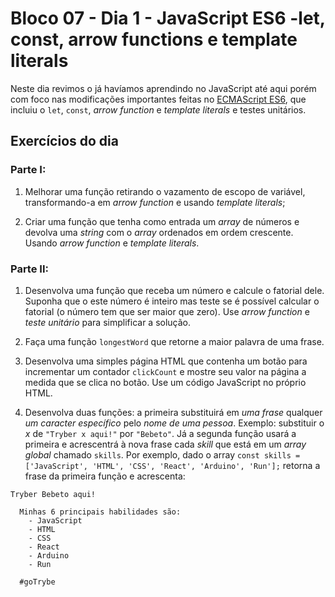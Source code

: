 # Bloco 07 - Dia 1 - JavaScript ES6 -let, const, arrow functions e template literals

Neste dia revimos o já havíamos aprendindo no JavaScript até aqui porém com foco nas modificações importantes feitas no [ECMAScript ES6](https://www.w3schools.com/js/js_es6.asp), que incluiu o `let`, `const`, *arrow function* e *template literals* e testes unitários. 

## Exercícios do dia

### Parte I:
1. Melhorar uma função retirando o vazamento de escopo de variável, transformando-a em *arrow function* e usando *template literals*;

2. Criar uma função que tenha como entrada um *array* de números e devolva uma *string* com o *array* ordenados em ordem crescente. Usando *arrow function* e *template literals*.

### Parte II:
1. Desenvolva uma função que receba um número e calcule o fatorial dele. Suponha que o este número é inteiro mas teste se é possível calcular o fatorial (o número tem que ser maior que zero). Use *arrow function* e *teste unitário* para simplificar a solução.

2. Faça uma função `longestWord` que retorne a maior palavra de uma frase.

3. Desenvolva uma simples página HTML que contenha um botão para incrementar um contador `clickCount` e mostre seu valor na página a medida que se clica no botão. Use um código JavaScript no próprio HTML.

4. Desenvolva duas funções: a primeira substituirá em *uma frase* qualquer *um caracter específico* pelo *nome de uma pessoa*. Exemplo: substituir o *x* de `"Tryber x aqui!"` por `"Bebeto"`. Já a segunda função usará a primeira e acrescentrá à nova frase cada *skill* que está em um *array global* chamado `skills`. Por exemplo, dado o array `const skills = ['JavaScript', 'HTML', 'CSS', 'React', 'Arduino', 'Run'];` retorna a frase da primeira função e acrescenta:
``` 
Tryber Bebeto aqui!

  Minhas 6 principais habilidades são:
    - JavaScript
    - HTML
    - CSS
    - React
    - Arduino
    - Run

  #goTrybe
```